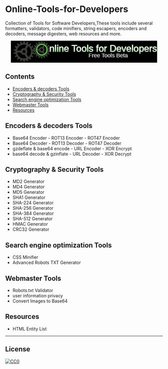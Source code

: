 # Online-Tools-for-Developers

Collection of Tools for Software Developers,These tools include several formatters, validators, code minifiers, string escapers, encoders and decoders, message digesters, web resources and more. 

<div align="center">
  <img src="https://raw.githubusercontent.com/happy05dz/happy05dz.github.io/master/Online-Tools-for-Developers/images/banner.gif" width="auto" height="auto" />
  </div>
  
## Contents
- [Encoders & decoders Tools](#encoders--decoders-tools)
- [Cryptography & Security Tools](#cryptography--security-tools)
- [Search engine optimization Tools](#search-engine-optimization-tools)
- [Webmaster Tools](#webmaster-tools)
- [Resources](#resources)

## Encoders & decoders Tools
- Base64 Encoder               - ROT13 Encoder        - ROT47 Encoder
- Base64 Decoder               - ROT13 Decoder        - ROT47 Decoder
- gzdeflate & base64 encode    - URL Encoder          - XOR Encrypt
- base64 decode & gzinflate    - URL Decoder          - XOR Decrypt

## Cryptography & Security Tools
- MD2 Generator
- MD4 Generator
- MD5 Generator
- SHA1 Generator
- SHA-224 Generator
- SHA-256 Generator
- SHA-384 Generator
- SHA-512 Generator
- HMAC Generator
- CRC32 Generator

## Search engine optimization Tools
- CSS Minifier
- Advanced Robots TXT Generator

## Webmaster Tools
- Robots.txt Validator
- user information privacy
- Convert Images to Base64

## Resources
- HTML Entity List


---
## License
[![CC0](http://i.creativecommons.org/p/zero/1.0/88x31.png)](http://creativecommons.org/publicdomain/zero/1.0/)
